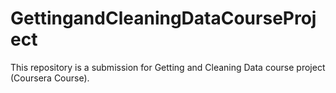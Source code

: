 # GettingandCleaningDataCourseProject
This repository is a submission for Getting and Cleaning Data course project (Coursera Course).
